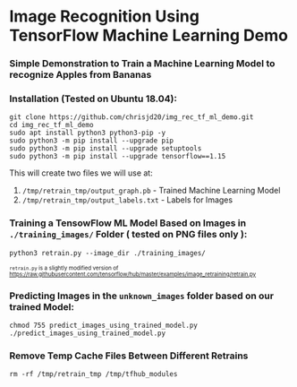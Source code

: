 # Image Recognition Using TensorFlow Machine Learning Demo

### Simple Demonstration to Train a Machine Learning Model to recognize Apples from Bananas

### Installation (Tested on Ubuntu 18.04):

```
git clone https://github.com/chrisjd20/img_rec_tf_ml_demo.git
cd img_rec_tf_ml_demo
sudo apt install python3 python3-pip -y
sudo python3 -m pip install --upgrade pip
sudo python3 -m pip install --upgrade setuptools
sudo python3 -m pip install --upgrade tensorflow==1.15
```

This will create two files we will use at:

1. `/tmp/retrain_tmp/output_graph.pb`     - Trained Machine Learning Model
2. `/tmp/retrain_tmp/output_labels.txt`   - Labels for Images

### Training a TensowFlow ML Model Based on Images in `./training_images/` Folder ( tested on PNG files only ):

```
python3 retrain.py --image_dir ./training_images/
```
<sub><sup>`retrain.py` is a slightly modified version of https://raw.githubusercontent.com/tensorflow/hub/master/examples/image_retraining/retrain.py</sup></sub>

### Predicting Images in the `unknown_images` folder based on our trained Model:
```
chmod 755 predict_images_using_trained_model.py
./predict_images_using_trained_model.py
```

### Remove Temp Cache Files Between Different Retrains

```
rm -rf /tmp/retrain_tmp /tmp/tfhub_modules
```
